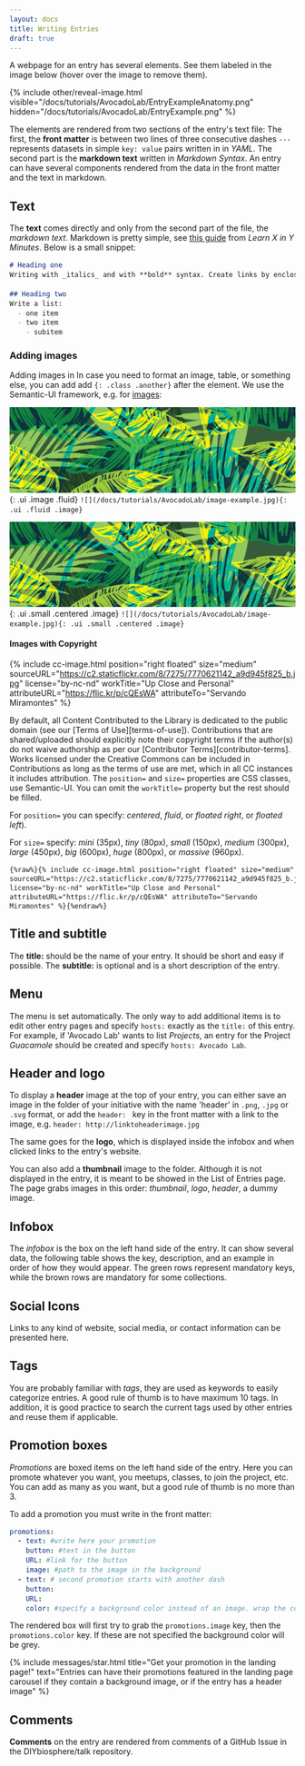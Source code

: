 ```yaml
---
layout: docs
title: Writing Entries
draft: true
---
```


A webpage for an entry has several elements. See them labeled in the image below (hover over the image to remove them).

{% include other/reveal-image.html visible="/docs/tutorials/AvocadoLab/EntryExampleAnatomy.png" hidden="/docs/tutorials/AvocadoLab/EntryExample.png" %}

The elements are rendered from two sections of the entry's text file: The first, the **front matter** is between two lines of three consecutive dashes `---` represents datasets in simple `key: value` pairs written in in _YAML_. The second part is the **markdown text**  written in _Markdown Syntax_. An entry can have several components rendered from the data in the front matter and the text in markdown.

## Text
The **text** comes directly and only from the second part of the file, the _markdown text_. Markdown is pretty simple, see [this guide](https://learnxinyminutes.com/docs/markdown/) from _Learn X in Y Minutes_. Below is a small snippet:

```markdown
# Heading one
Writing with _italics_ and with **bold** syntax. Create links by enclosing the word in [brackets](http://linksomewhere.com) followed by the link enclosed in parenthesis. Write in `code`.

## Heading two
Write a list:
  - one item
  - two item
    - subitem

```

### Adding images
Adding images in
In case you need to format an image, table, or something else, you can add add `{: .class .another}` after the element. We use the Semantic-UI framework, e.g. for [images](https://semantic-ui.com/elements/image.html):


![](/docs/tutorials/AvocadoLab/image-example.jpg){: .ui .image .fluid}
`![](/docs/tutorials/AvocadoLab/image-example.jpg){: .ui .fluid .image}`


![](/docs/tutorials/AvocadoLab/image-example.jpg){: .ui .small .centered .image}
`![](/docs/tutorials/AvocadoLab/image-example.jpg){: .ui .small .centered .image}`


#### Images with Copyright
{% include cc-image.html position="right floated" size="medium" sourceURL="https://c2.staticflickr.com/8/7275/7770621142_a9d945f825_b.jpg" license="by-nc-nd" workTitle="Up Close and Personal" attributeURL="https://flic.kr/p/cQEsWA" attributeTo="Servando Miramontes" %}

By default, all Content Contributed to the Library is dedicated to the public domain (see our [Terms of Use][terms-of-use]). Contributions that are shared/uploaded should explicitly note their copyright terms if the author(s) do not waive authorship as per our [Contributor Terms][contributor-terms]. Works licensed under the Creative Commons can be included in Contributions as long as the terms of use are met, which in all CC instances it includes attribution.  The `position=` and `size=` properties are CSS classes, use Semantic-UI. You can omit the `workTitle=` property but the rest should be filled.


For `position=` you can specify: _centered_, _fluid_, or _floated right_, or _floated left_).

For `size=` specify: _mini_ (35px), _tiny_ (80px), _small_ (150px), _medium_ (300px), _large_ (450px), _big_ (600px), _huge_ (800px), or _massive_ (960px).

```
{%raw%}{% include cc-image.html position="right floated" size="medium" sourceURL="https://c2.staticflickr.com/8/7275/7770621142_a9d945f825_b.jpg" license="by-nc-nd" workTitle="Up Close and Personal" attributeURL="https://flic.kr/p/cQEsWA" attributeTo="Servando Miramontes" %}{%endraw%}
```

## Title and subtitle
The **title:** should be the name of your entry. It should be short and easy if possible. The **subtitle:** is optional and is a short description of the entry.

## Menu
The menu is set automatically. The only way to add additional items is to edit other entry pages and specify `hosts:` exactly as the  `title:` of this entry. For example, if 'Avocado Lab' wants to list _Projects_, an entry for the Project _Guacamole_ should be created and specify `hosts: Avocado Lab`.



## Header and logo
To display a **header** image at the top of your entry, you can either save an image in the folder of your initiative with the name 'header' in `.png`, `.jpg` or `.svg` format, or add the `header: ` key in the front matter with a link to the image, e.g. `header: http://linktoheaderimage.jpg`

The same goes for the **logo**, which is displayed inside the infobox and when clicked links to the entry's website.

You can also add a **thumbnail** image to the folder. Although it is not displayed in the entry, it is meant to be showed in the List of Entries page. The page grabs images in this order: _thumbnail_, _logo_, _header_, a dummy image.

## Infobox
The _infobox_ is the box on the left hand side of the entry. It can show several data, the following table shows the key, description, and an example in order of how they would appear. The green rows represent mandatory keys, while the brown rows are mandatory for some collections.

## Social Icons
Links to any kind of website, social media, or contact information can be presented here.

## Tags
You are probably familiar with _tags_, they are used as keywords to easily categorize entries. A good rule of thumb is to have maximum 10 tags. In addition, it is good practice to search the current tags used by other entries and reuse them if applicable.

## Promotion boxes
_Promotions_ are boxed items on the left hand side of the entry. Here you can promote whatever you want, you meetups, classes, to join the project, etc. You can add as many as you want, but a good rule of thumb is no more than 3.

To add a promotion you must write in the front matter:

```yaml
promotions:
  - text: #write here your promotion
    button: #text in the button
    URL: #link for the button
    image: #path to the image in the background
  - text: # second promotion starts with another dash
    button:
    URL:
    color: #specify a background color instead of an image. wrap the color in '', e.g. '#43BB7A'
```

The rendered box will first try to grab the `promotions.image` key, then the `promotions.color` key. If these are not specified the background color will be grey.

{% include messages/star.html title="Get your promotion in the landing page!" text="Entries can have their promotions featured in the landing page carousel if they contain a background image, or if the entry has a header image" %}


## Comments
**Comments** on the entry are rendered from comments of a GitHub Issue in the DIYbiosphere/talk repository.
